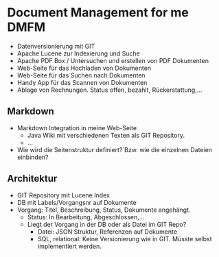 # Document Management for me DMFM

* Datenversionierung mit GIT
* Apache Lucene zur Indexierung und Suche
* Apache PDF Box / Untersuchen und erstellen von PDF Dokumenten
* Web-Seite für das Hochladen von Dokumenten
* Web-Seite für das Suchen nach Dokumenten
* Handy App für das Scannen von Dokumenten
* Ablage von Rechnungen. Status offen, bezahlt, Rückerstattung,...

## Markdown
* Markdown Integration in meine Web-Seite
  * Java Wiki mit verschiedenen Texten als GIT Repository.
  * ...  
* Wie wird die Seitenstruktur definiert?`Bzw. wie die einzelnen Dateien einbinden?

## Architektur
* GIT Repository mit Lucene Index
* DB mit Labels/Vorgangsnr auf Dokumente
* Vorgang: Titel, Beschreibung, Status, Dokumente angehängt.
  * Status: In Bearbeitung, Abgeschlossen,...
  * Liegt der Vorgang in der DB oder als Datei im GIT Repo?
    * Datei: JSON Struktur, Referenzen auf Dokumente
    * SQL, relational: Keine Versionierung wie in GIT. Müsste selbst
      implementiert werden.